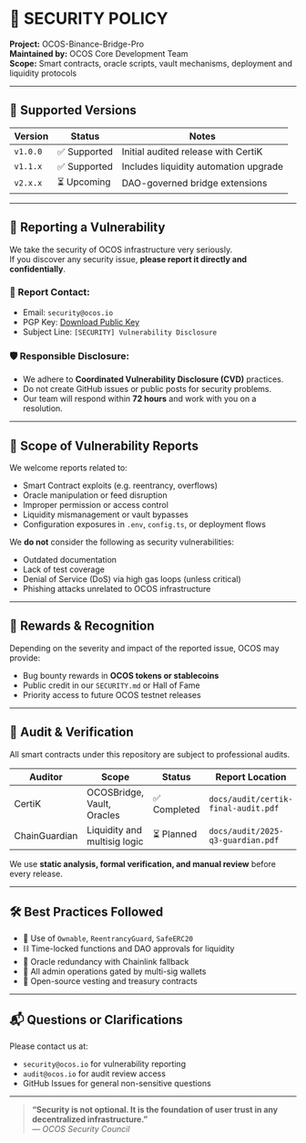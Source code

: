 # 🔐 SECURITY POLICY

**Project:** OCOS-Binance-Bridge-Pro  
**Maintained by:** OCOS Core Development Team  
**Scope:** Smart contracts, oracle scripts, vault mechanisms, deployment and liquidity protocols

---

## 🧭 Supported Versions

| Version        | Status     | Notes                                 |
|----------------|------------|----------------------------------------|
| `v1.0.0`       | ✅ Supported | Initial audited release with CertiK   |
| `v1.1.x`       | ✅ Supported | Includes liquidity automation upgrade |
| `v2.x.x`       | ⏳ Upcoming | DAO-governed bridge extensions        |

---

## 📩 Reporting a Vulnerability

We take the security of OCOS infrastructure very seriously.  
If you discover any security issue, **please report it directly and confidentially**.

### 📧 Report Contact:
- Email: `security@ocos.io`
- PGP Key: [Download Public Key](https://pgp.ocos.io/security.asc)
- Subject Line: `[SECURITY] Vulnerability Disclosure`

### 🛡️ Responsible Disclosure:
- We adhere to **Coordinated Vulnerability Disclosure (CVD)** practices.
- Do not create GitHub issues or public posts for security problems.
- Our team will respond within **72 hours** and work with you on a resolution.

---

## 🧪 Scope of Vulnerability Reports

We welcome reports related to:

- Smart Contract exploits (e.g. reentrancy, overflows)
- Oracle manipulation or feed disruption
- Improper permission or access control
- Liquidity mismanagement or vault bypasses
- Configuration exposures in `.env`, `config.ts`, or deployment flows

We **do not** consider the following as security vulnerabilities:

- Outdated documentation
- Lack of test coverage
- Denial of Service (DoS) via high gas loops (unless critical)
- Phishing attacks unrelated to OCOS infrastructure

---

## 👥 Rewards & Recognition

Depending on the severity and impact of the reported issue, OCOS may provide:

- Bug bounty rewards in **OCOS tokens or stablecoins**
- Public credit in our `SECURITY.md` or Hall of Fame
- Priority access to future OCOS testnet releases

---

## 🔐 Audit & Verification

All smart contracts under this repository are subject to professional audits.

| Auditor      | Scope                         | Status     | Report Location                      |
|--------------|-------------------------------|------------|--------------------------------------|
| CertiK       | OCOSBridge, Vault, Oracles     | ✅ Completed | `docs/audit/certik-final-audit.pdf`  |
| ChainGuardian | Liquidity and multisig logic | ⏳ Planned  | `docs/audit/2025-q3-guardian.pdf`    |

We use **static analysis, formal verification, and manual review** before every release.

---

## 🛠 Best Practices Followed

- 🧩 Use of `Ownable`, `ReentrancyGuard`, `SafeERC20`
- ⛓️ Time-locked functions and DAO approvals for liquidity
- 🔗 Oracle redundancy with Chainlink fallback
- 🔐 All admin operations gated by multi-sig wallets
- 📜 Open-source vesting and treasury contracts

---

## 📬 Questions or Clarifications

Please contact us at:

- `security@ocos.io` for vulnerability reporting
- `audit@ocos.io` for audit review access
- GitHub Issues for general non-sensitive questions

---

> **“Security is not optional. It is the foundation of user trust in any decentralized infrastructure.”**  
> — _OCOS Security Council_
